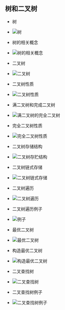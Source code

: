 ## 树和二叉树

* 树
* ![树](https://s1.xoimg.com/i/2022/05/11/12cvvbd.jpg)



* 树的相关概念
* ![树的相关概念](https://s1.xoimg.com/i/2022/05/11/12eix5s.jpg)





* 二叉树
* ![二叉树](https://s1.xoimg.com/i/2022/05/11/12f2ulb.jpg)





* 二叉树性质
* ![二叉树性质](https://s1.xoimg.com/i/2022/05/11/12fc7is.jpg)





* 满二叉树和完成二叉树
* ![满二叉树的完全二叉树](https://s1.xoimg.com/i/2022/05/11/12fz8zb.jpg)





* 完全二叉树性质
* ![完全二叉树性质](https://s1.xoimg.com/i/2022/05/11/12gj16n.jpg)



* 二叉树存储结构
* ![二叉树存贮结构](https://s1.xoimg.com/i/2022/05/11/12h3quu.jpg)





* 二叉树链式存储
* ![二叉树链式存储](https://s1.xoimg.com/i/2022/05/11/12hn8h0.jpg)



* 二叉树遍历
* ![二叉树遍历](https://s1.xoimg.com/i/2022/05/11/12i2o8j.jpg)



* 二叉树遍历例子
* ![例子](https://s1.xoimg.com/i/2022/05/11/12it447.jpg)





* 最优二叉树
* ![最优二叉树](https://s1.xoimg.com/i/2022/05/11/12jb292.jpg)





* 构造最优二叉树
* ![构造最优二叉树](https://s1.xoimg.com/i/2022/05/11/12jtirh.jpg)



* 二叉查找树
* ![二叉查找树](https://s1.xoimg.com/i/2022/05/11/12k3fgn.jpg)



* 二叉查找树例子
* ![二叉查找树例子](https://s1.xoimg.com/i/2022/05/11/12kn0uj.jpg)

